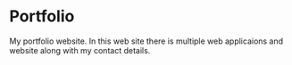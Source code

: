 # Portfolio
My portfolio website. In this web site there is multiple web applicaions and website along with my contact details.
